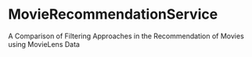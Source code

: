 # MovieRecommendationService
A Comparison of Filtering Approaches in the Recommendation of Movies using MovieLens Data
